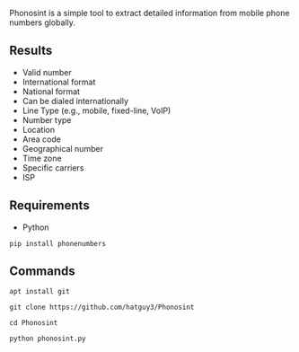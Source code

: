 Phonosint is a simple tool to extract detailed information from mobile phone numbers globally.

## Results
- Valid number
- International format
- National format
- Can be dialed internationally
- Line Type (e.g., mobile, fixed-line, VoIP)
- Number type
- Location
- Area code
- Geographical number
- Time zone
- Specific carriers
- ISP

## Requirements
* Python

`pip install phonenumbers`

## Commands
`apt install git`

`git clone https://github.com/hatguy3/Phonosint`

`cd Phonosint`

`python phonosint.py`
